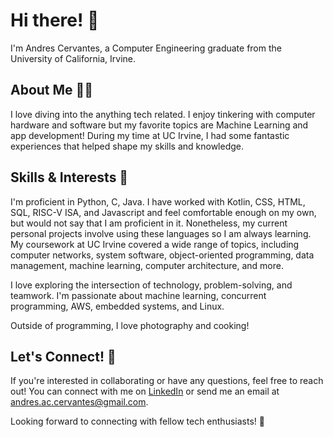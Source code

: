 # Hi there! 👋
I'm Andres Cervantes, a Computer Engineering graduate from the University of California, Irvine.

## About Me 👨‍💻
I love diving into the anything tech related. I enjoy tinkering with computer hardware and software but my favorite topics are Machine Learning and app development! During my time at UC Irvine, I had some fantastic experiences that helped shape my skills and knowledge.

## Skills & Interests 🏓
I'm proficient in Python, C, Java. I have worked with Kotlin, CSS, HTML, SQL, RISC-V ISA, and Javascript and feel comfortable enough on my own, but would not say that I am proficient in it. Nonetheless, my current personal projects involve using these languages so I am always learning. My coursework at UC Irvine covered a wide range of topics, including computer networks, system software, object-oriented programming, data management, machine learning, computer architecture, and more.

I love exploring the intersection of technology, problem-solving, and teamwork. I'm passionate about machine learning, concurrent programming, AWS, embedded systems, and Linux.

Outside of programming, I love photography and cooking! 

## Let's Connect! 🤝
If you're interested in collaborating or have any questions, feel free to reach out! You can connect with me on [LinkedIn](https://www.linkedin.com/in/andres-ac-cervantes/) or send me an email at [andres.ac.cervantes@gmail.com](mailto:andres.ac.cervantes@gmail.com).

Looking forward to connecting with fellow tech enthusiasts! 🚀


<!---
cervand/cervand is a ✨ special ✨ repository because its `README.md` (this file) appears on your GitHub profile.
You can click the Preview link to take a look at your changes.
--->
